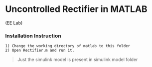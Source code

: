 # Uncontrolled Rectifier in MATLAB
(EE Lab)

### Installation Instruction

```
1) Change the working directory of matlab to this folder
2) Open Rectifier.m and run it. 
```


> Just the simulink model is present in simulink model folder